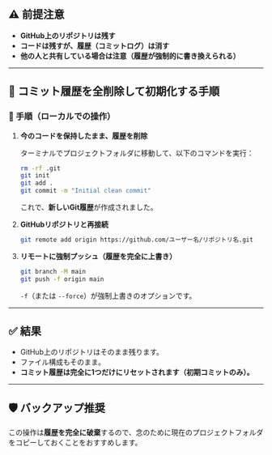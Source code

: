 ## ⚠️ 前提注意

* **GitHub上のリポジトリは残す**
* **コードは残すが、履歴（コミットログ）は消す**
* **他の人と共有している場合は注意（履歴が強制的に書き換えられる）**

---

## 🔄 コミット履歴を全削除して初期化する手順

### 🔧 手順（ローカルでの操作）

1. **今のコードを保持したまま、履歴を削除**

   ターミナルでプロジェクトフォルダに移動して、以下のコマンドを実行：

   ```bash
   rm -rf .git
   git init
   git add .
   git commit -m "Initial clean commit"
   ```

   これで、**新しいGit履歴**が作成されました。

2. **GitHubリポジトリと再接続**

   ```bash
   git remote add origin https://github.com/ユーザー名/リポジトリ名.git
   ```

3. **リモートに強制プッシュ（履歴を完全に上書き）**

   ```bash
   git branch -M main
   git push -f origin main
   ```

   `-f`（または `--force`）が強制上書きのオプションです。

---

## ✅ 結果

* GitHub上のリポジトリはそのまま残ります。
* ファイル構成もそのまま。
* **コミット履歴は完全に1つだけにリセットされます（初期コミットのみ）。**

---

## 🛡️ バックアップ推奨

この操作は**履歴を完全に破棄**するので、念のために現在のプロジェクトフォルダをコピーしておくことをおすすめします。

